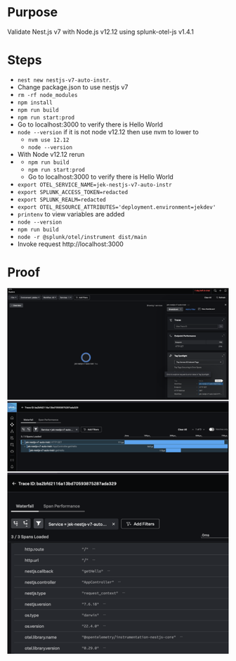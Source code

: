 # Purpose
Validate Nest.js v7 with Node.js v12.12 using splunk-otel-js v1.4.1

# Steps
- `nest new nestjs-v7-auto-instr`.
- Change package.json to use nestjs v7
- `rm -rf node_modules`
- `npm install`
- `npm run build`
- `npm run start:prod`
- Go to localhost:3000 to verify there is Hello World
- `node --version` if it is not node v12.12 then use nvm to lower to 
  - `nvm use 12.12`
  - `node --version`
- With Node v12.12 rerun 
- - `npm run build`
  - `npm run start:prod`
  - Go to localhost:3000 to verify there is Hello World
- `export OTEL_SERVICE_NAME=jek-nestjs-v7-auto-instr`
- `export SPLUNK_ACCESS_TOKEN=redacted`
- `export SPLUNK_REALM=redacted`
- `export OTEL_RESOURCE_ATTRIBUTES='deployment.environment=jekdev'`
- `printenv` to view variables are added
- `node --version`
- `npm run build`
- `node -r @splunk/otel/instrument dist/main`
- Invoke request http://localhost:3000

# Proof
![](proof1.png)
![](proof2.png)
![](proof3.png)


